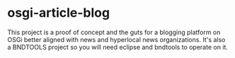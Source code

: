 osgi-article-blog
=================

This project is a proof of concept and the guts for a blogging platform on OSGi better aligned with news and hyperlocal news organizations. It's also a BNDTOOLS project so you will need eclipse and bndtools to operate on it. 
